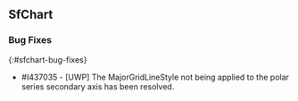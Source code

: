 ## SfChart

### Bug Fixes
{:#sfchart-bug-fixes}

* \#I437035 - [UWP] The MajorGridLineStyle not being applied to the polar series secondary axis has been resolved.

